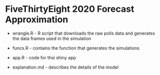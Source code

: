 # FiveThirtyEight 2020 Forecast Approximation

* wrangle.R - R script that downloads the raw polls data and generates the data frames used in the simulation

* funcs.R - contains the function that generates the simulations

* app.R - code for thsi shiny app

* explanation.md - describes the details of the model